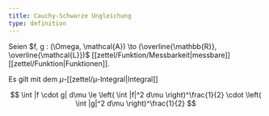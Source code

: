 ```yaml
---
title: Cauchy-Schwarze Ungleichung
type: definition
---
```


Seien $f, g : (\Omega, \mathcal{A}) \to (\overline{\mathbb{R}}, \overline{\mathcal{L}})$ [[zettel/Funktion/Messbarkeit|messbare]] [[zettel/Funktion|Funktionen]].

Es gilt mit dem $\mu$-[[zettel/μ-Integral|Integral]]

$$
	\int |f \cdot g| d\mu \le \left( \int |f|^2 d\mu \right)^\frac{1}{2} \cdot \left( \int |g|^2 d\mu \right)^\frac{1}{2}
$$